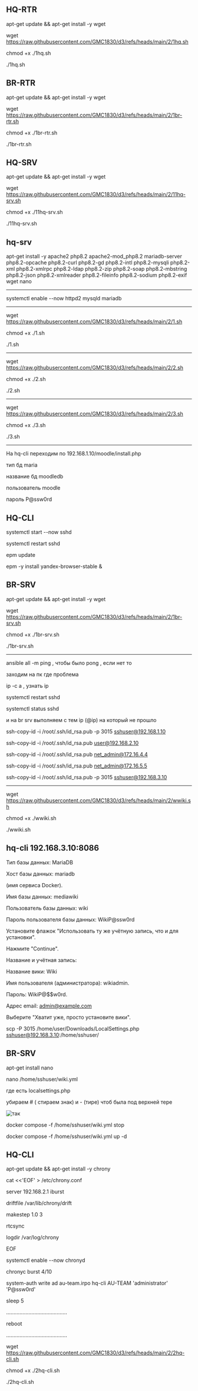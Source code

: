 ## HQ-RTR
apt-get update && apt-get install -y wget

wget https://raw.githubusercontent.com/GMC1830/d3/refs/heads/main/2/1hq.sh

chmod +x ./1hq.sh

./1hq.sh

## BR-RTR

apt-get update && apt-get install -y wget

wget https://raw.githubusercontent.com/GMC1830/d3/refs/heads/main/2/1br-rtr.sh

chmod +x ./1br-rtr.sh

./1br-rtr.sh

## HQ-SRV

apt-get update && apt-get install -y wget

wget https://raw.githubusercontent.com/GMC1830/d3/refs/heads/main/2/11hq-srv.sh

chmod +x ./11hq-srv.sh

./11hq-srv.sh

##  hq-srv

apt-get install -y apache2 php8.2 apache2-mod_php8.2 mariadb-server php8.2-opcache php8.2-curl php8.2-gd php8.2-intl php8.2-mysqli php8.2-xml php8.2-xmlrpc php8.2-ldap php8.2-zip php8.2-soap php8.2-mbstring php8.2-json php8.2-xmlreader php8.2-fileinfo php8.2-sodium php8.2-exif wget nano

-------------------------------------------------------------------------------------

systemctl enable --now httpd2 mysqld mariadb

-------------------------------------------------------------------------------------

wget https://raw.githubusercontent.com/GMC1830/d3/refs/heads/main/2/1.sh

chmod +x ./1.sh

./1.sh

-------------------------------------------------------------------------------------

wget https://raw.githubusercontent.com/GMC1830/d3/refs/heads/main/2/2.sh

chmod +x ./2.sh

./2.sh

-------------------------------------------------------------------------------------

wget https://raw.githubusercontent.com/GMC1830/d3/refs/heads/main/2/3.sh

chmod +x ./3.sh

./3.sh

-------------------------------------------------------------------------------------

На hq-cli переходим по 192.168.1.10/moodle/install.php

тип бд maria

название бд moodledb

пользователь moodle

пароль P@ssw0rd

## HQ-CLI

systemctl start --now sshd

systemctl restart sshd

epm update

epm -y install yandex-browser-stable &

## BR-SRV

apt-get update && apt-get install -y wget

wget https://raw.githubusercontent.com/GMC1830/d3/refs/heads/main/2/1br-srv.sh

chmod +x ./1br-srv.sh

./1br-srv.sh

-------------------------------------------------------------------------------------------------------


ansible all -m ping  , чтобы было pong , если нет то 

заходим на пк где проблема

ip -c a , узнать ip 

systemctl restart sshd

systemctl status sshd

и на br srv выполняем с тем ip (@ip) на который не прошло

ssh-copy-id -i /root/.ssh/id_rsa.pub -p 3015 sshuser@192.168.1.10

ssh-copy-id -i /root/.ssh/id_rsa.pub user@192.168.2.10

ssh-copy-id -i /root/.ssh/id_rsa.pub net_admin@172.16.4.4

ssh-copy-id -i /root/.ssh/id_rsa.pub net_admin@172.16.5.5

ssh-copy-id -i /root/.ssh/id_rsa.pub -p 3015 sshuser@192.168.3.10


-------------------------------------------------------------------------------------------------------

wget https://raw.githubusercontent.com/GMC1830/d3/refs/heads/main/2/wwiki.sh

chmod +x ./wwiki.sh

./wwiki.sh

## hq-cli 192.168.3.10:8086

Тип базы данных: MariaDB

Хост базы данных: mariadb

(имя сервиса Docker).

Имя базы данных: mediawiki

Пользователь базы данных: wiki

Пароль пользователя базы данных: WikiP@ssw0rd

Установите флажок "Использовать ту же учётную запись, что и для установки".

Нажмите "Continue".

Название и учётная запись:

Название вики: Wiki

Имя пользователя (администратора): wikiadmin.

Пароль: WikiP@$$w0rd.

Адрес email: admin@example.com

Выберите "Хватит уже, просто установите вики".

scp -P 3015 /home/user/Downloads/LocalSettings.php sshuser@192.168.3.10:/home/sshuser/

## BR-SRV


apt-get install nano

nano /home/sshuser/wiki.yml

где есть localsettings.php 

убираем # ( стираем знак) и - (тире) чтоб была под верхней тере

![так](https://github.com/GMC1830/d3/blob/main/image/111.jpg)


docker compose -f /home/sshuser/wiki.yml stop


docker compose -f /home/sshuser/wiki.yml up -d


## HQ-CLI

apt-get update && apt-get install -y chrony

cat <<'EOF' > /etc/chrony.conf

server 192.168.2.1 iburst

driftfile /var/lib/chrony/drift

makestep 1.0 3

rtcsync

logdir /var/log/chrony

EOF

systemctl enable --now chronyd

chronyc burst 4/10

system-auth write ad au-team.irpo hq-cli AU-TEAM 'administrator' 'P@ssw0rd'

sleep 5

.........................................

reboot

.........................................

wget https://raw.githubusercontent.com/GMC1830/d3/refs/heads/main/2/2hq-cli.sh

chmod +x ./2hq-cli.sh

./2hq-cli.sh
